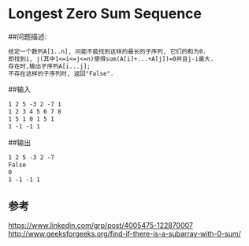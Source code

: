# Longest Zero Sum Sequence
##问题描述:
```txt
给定一个数列A[1..n], 问能不能找到这样的最长的子序列, 它们的和为0.
即找到i, j(其中1<=i<=j<=n)使得sum(A[i]+...+A[j])=0并且j-i最大.
存在时,输出子序列A[i...j];
不存在这样的子序列时, 返回"False".
```

##输入
```txt
1 2 5 -3 2 -7 1
1 2 3 4 5 6 7 8
1 5 1 0 1 5 1
1 -1 -1 1
```

##输出
```txt
1 2 5 -3 2 -7
False
0
1 -1 -1 1
```

## 参考
https://www.linkedin.com/grp/post/4005475-122870007<br>
http://www.geeksforgeeks.org/find-if-there-is-a-subarray-with-0-sum/
